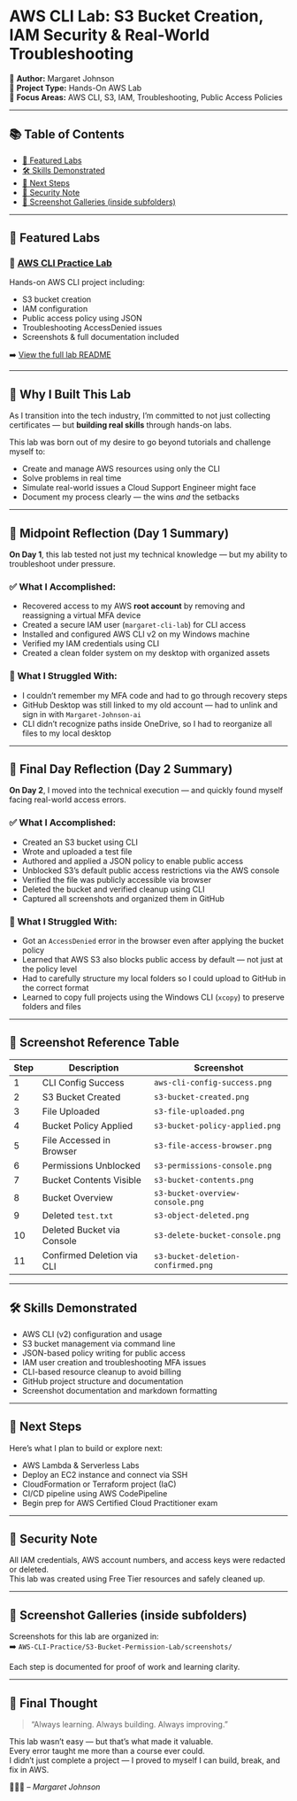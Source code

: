 # AWS CLI Lab: S3 Bucket Creation, IAM Security & Real-World Troubleshooting

🔹 **Author:** Margaret Johnson  
🔹 **Project Type:** Hands-On AWS Lab  
🔹 **Focus Areas:** AWS CLI, S3, IAM, Troubleshooting, Public Access Policies

---

## 📚 Table of Contents

- [📁 Featured Labs](#-featured-labs)
- [🛠️ Skills Demonstrated](#️-skills-demonstrated)
- [🚀 Next Steps](#-next-steps)
- [🔐 Security Note](#-security-note)
- [📸 Screenshot Galleries (inside subfolders)](#-screenshot-galleries-inside-subfolders)

---

## 📁 Featured Labs

### 🔹 [AWS CLI Practice Lab](./AWS-CLI-Practice/S3-Bucket-Permission-Lab)
Hands-on AWS CLI project including:
- S3 bucket creation
- IAM configuration
- Public access policy using JSON
- Troubleshooting AccessDenied issues
- Screenshots & full documentation included

➡️ [View the full lab README](./AWS-CLI-Practice/S3-Bucket-Permission-Lab/README.md)

---

## 🧠 Why I Built This Lab

As I transition into the tech industry, I’m committed to not just collecting certificates — but **building real skills** through hands-on labs.

This lab was born out of my desire to go beyond tutorials and challenge myself to:
- Create and manage AWS resources using only the CLI  
- Solve problems in real time  
- Simulate real-world issues a Cloud Support Engineer might face  
- Document my process clearly — the wins *and* the setbacks

---

## 🔁 Midpoint Reflection (Day 1 Summary)

**On Day 1**, this lab tested not just my technical knowledge — but my ability to troubleshoot under pressure.

### ✅ What I Accomplished:
- Recovered access to my AWS **root account** by removing and reassigning a virtual MFA device  
- Created a secure IAM user (`margaret-cli-lab`) for CLI access  
- Installed and configured AWS CLI v2 on my Windows machine  
- Verified my IAM credentials using CLI  
- Created a clean folder system on my desktop with organized assets

### 🚧 What I Struggled With:
- I couldn’t remember my MFA code and had to go through recovery steps  
- GitHub Desktop was still linked to my old account — had to unlink and sign in with `Margaret-Johnson-ai`  
- CLI didn’t recognize paths inside OneDrive, so I had to reorganize all files to my local desktop

---

## 📅 Final Day Reflection (Day 2 Summary)

**On Day 2**, I moved into the technical execution — and quickly found myself facing real-world access errors.

### ✅ What I Accomplished:
- Created an S3 bucket using CLI  
- Wrote and uploaded a test file  
- Authored and applied a JSON policy to enable public access  
- Unblocked S3’s default public access restrictions via the AWS console  
- Verified the file was publicly accessible via browser  
- Deleted the bucket and verified cleanup using CLI  
- Captured all screenshots and organized them in GitHub

### 🚧 What I Struggled With:
- Got an `AccessDenied` error in the browser even after applying the bucket policy  
- Learned that AWS S3 also blocks public access by default — not just at the policy level  
- Had to carefully structure my local folders so I could upload to GitHub in the correct format  
- Learned to copy full projects using the Windows CLI (`xcopy`) to preserve folders and files

---

## 📸 Screenshot Reference Table

| Step | Description | Screenshot |
|------|-------------|------------|
| 1 | CLI Config Success | `aws-cli-config-success.png` |
| 2 | S3 Bucket Created | `s3-bucket-created.png` |
| 3 | File Uploaded | `s3-file-uploaded.png` |
| 4 | Bucket Policy Applied | `s3-bucket-policy-applied.png` |
| 5 | File Accessed in Browser | `s3-file-access-browser.png` |
| 6 | Permissions Unblocked | `s3-permissions-console.png` |
| 7 | Bucket Contents Visible | `s3-bucket-contents.png` |
| 8 | Bucket Overview | `s3-bucket-overview-console.png` |
| 9 | Deleted `test.txt` | `s3-object-deleted.png` |
|10 | Deleted Bucket via Console | `s3-delete-bucket-console.png` |
|11 | Confirmed Deletion via CLI | `s3-bucket-deletion-confirmed.png` |

---

## 🛠️ Skills Demonstrated

- AWS CLI (v2) configuration and usage
- S3 bucket management via command line
- JSON-based policy writing for public access
- IAM user creation and troubleshooting MFA issues
- CLI-based resource cleanup to avoid billing
- GitHub project structure and documentation
- Screenshot documentation and markdown formatting

---

## 🚀 Next Steps

Here’s what I plan to build or explore next:

- AWS Lambda & Serverless Labs
- Deploy an EC2 instance and connect via SSH
- CloudFormation or Terraform project (IaC)
- CI/CD pipeline using AWS CodePipeline
- Begin prep for AWS Certified Cloud Practitioner exam

---

## 🔐 Security Note

All IAM credentials, AWS account numbers, and access keys were redacted or deleted.  
This lab was created using Free Tier resources and safely cleaned up.

---

## 📸 Screenshot Galleries (inside subfolders)

Screenshots for this lab are organized in:  
➡️ `AWS-CLI-Practice/S3-Bucket-Permission-Lab/screenshots/`

Each step is documented for proof of work and learning clarity.

---

## 💬 Final Thought

> “Always learning. Always building. Always improving.”

This lab wasn’t easy — but that’s what made it valuable.  
Every error taught me more than a course ever could.  
I didn’t just complete a project — I proved to myself I can build, break, and fix in AWS.

👩🏽‍💻 *– Margaret Johnson*
